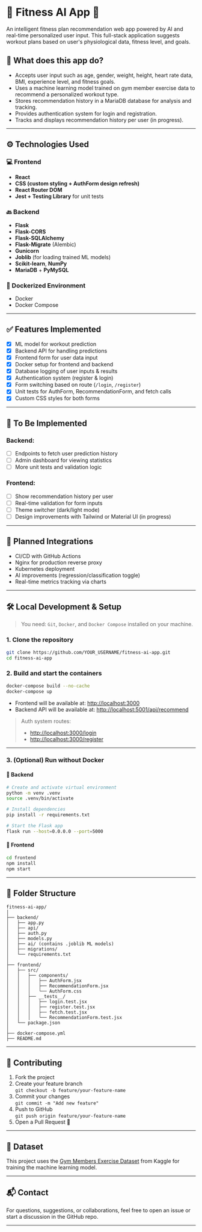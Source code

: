 # 🧠 Fitness AI App 💪

An intelligent fitness plan recommendation web app powered by AI and real-time personalized user input. This full-stack application suggests workout plans based on user's physiological data, fitness level, and goals.

## 📌 What does this app do?

- Accepts user input such as age, gender, weight, height, heart rate data, BMI, experience level, and fitness goals.
- Uses a machine learning model trained on gym member exercise data to recommend a personalized workout type.
- Stores recommendation history in a MariaDB database for analysis and tracking.
- Provides authentication system for login and registration.
- Tracks and displays recommendation history per user (in progress).

---

## ⚙️ Technologies Used

### 💻 Frontend
- **React**
- **CSS (custom styling + AuthForm design refresh)**
- **React Router DOM**
- **Jest + Testing Library** for unit tests

### 🔙 Backend
- **Flask**
- **Flask-CORS**
- **Flask-SQLAlchemy**
- **Flask-Migrate** (Alembic)
- **Gunicorn**
- **Joblib** (for loading trained ML models)
- **Scikit-learn**, **NumPy**
- **MariaDB** + **PyMySQL**

### 🐳 Dockerized Environment
- Docker
- Docker Compose

---

## ✅ Features Implemented

- [x] ML model for workout prediction
- [x] Backend API for handling predictions
- [x] Frontend form for user data input
- [x] Docker setup for frontend and backend
- [x] Database logging of user inputs & results
- [x] Authentication system (register & login)
- [x] Form switching based on route (`/login`, `/register`)
- [x] Unit tests for AuthForm, RecommendationForm, and fetch calls
- [x] Custom CSS styles for both forms

---

## 🔧 To Be Implemented

### Backend:
- [ ] Endpoints to fetch user prediction history
- [ ] Admin dashboard for viewing statistics
- [ ] More unit tests and validation logic

### Frontend:
- [ ] Show recommendation history per user
- [ ] Real-time validation for form inputs
- [ ] Theme switcher (dark/light mode)
- [ ] Design improvements with Tailwind or Material UI (in progress)

---

## 🔮 Planned Integrations

- CI/CD with GitHub Actions
- Nginx for production reverse proxy
- Kubernetes deployment
- AI improvements (regression/classification toggle)
- Real-time metrics tracking via charts

---

## 🛠️ Local Development & Setup

> You need: `Git`, `Docker`, and `Docker Compose` installed on your machine.

### 1. Clone the repository

```bash
git clone https://github.com/YOUR_USERNAME/fitness-ai-app.git
cd fitness-ai-app
```

### 2. Build and start the containers

```bash
docker-compose build --no-cache
docker-compose up
```

- Frontend will be available at: [http://localhost:3000](http://localhost:3000)  
- Backend API will be available at: [http://localhost:5001/api/recommend](http://localhost:5001/api/recommend)

> Auth system routes:
> - [http://localhost:3000/login](http://localhost:3000/login)  
> - [http://localhost:3000/register](http://localhost:3000/register)

---

### 3. (Optional) Run without Docker

#### 🧠 Backend

```bash
# Create and activate virtual environment
python -m venv .venv
source .venv/bin/activate

# Install dependencies
pip install -r requirements.txt

# Start the Flask app
flask run --host=0.0.0.0 --port=5000
```

#### 🎨 Frontend

```bash
cd frontend
npm install
npm start
```

---

## 📁 Folder Structure

```text
fitness-ai-app/
│
├── backend/
│   ├── app.py
│   ├── api/
│   ├── auth.py
│   ├── models.py
│   ├── ai/ (contains .joblib ML models)
│   ├── migrations/
│   └── requirements.txt
│
├── frontend/
│   ├── src/
│   │   ├── components/
│   │   │   ├── AuthForm.jsx
│   │   │   ├── RecommendationForm.jsx
│   │   │   └── AuthForm.css
│   │   ├── __tests__/
│   │   │   ├── login.test.jsx
│   │   │   ├── register.test.jsx
│   │   │   ├── fetch.test.jsx
│   │   │   └── RecommendationForm.test.jsx
│   └── package.json
│
├── docker-compose.yml
├── README.md
```

---

## 🤝 Contributing

1. Fork the project
2. Create your feature branch  
   `git checkout -b feature/your-feature-name`
3. Commit your changes  
   `git commit -m "Add new feature"`
4. Push to GitHub  
   `git push origin feature/your-feature-name`
5. Open a Pull Request 🚀

---

## 🔬 Dataset

This project uses the [Gym Members Exercise Dataset](https://www.kaggle.com/datasets/ajaypalsinghlo/gym-members-exercise-data) from Kaggle for training the machine learning model.

---

## 📬 Contact

For questions, suggestions, or collaborations, feel free to open an issue or start a discussion in the GitHub repo.

---
